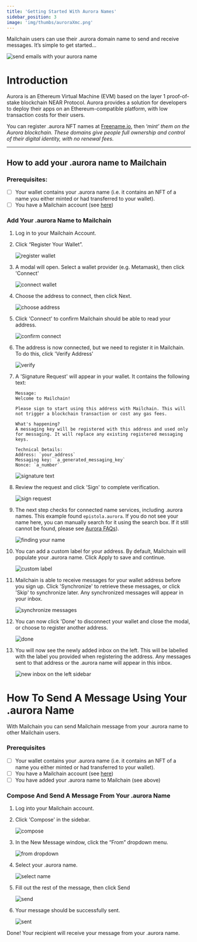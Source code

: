 ```yaml
---
title: 'Getting Started With Aurora Names'
sidebar_position: 3
image: 'img/thumbs/auroraXmc.png'
---
```


Mailchain users can use their .aurora domain name to send and receive messages. It’s simple to get started…

![send emails with your aurora name](../img-aurora/aurora.png)

# Introduction

Aurora is an Ethereum Virtual Machine (EVM) based on the layer 1 proof-of-stake blockchain NEAR Protocol. Aurora provides a solution for developers to deploy their apps on an Ethereum-compatible platform, with low transaction costs for their users.

You can register .aurora NFT names at [Freename.io](http://Freename.io), then ‘_mint’ them on the Aurora blockchain. These domains give people full ownership and control of their digital identity, with no renewal fees._

---

## How to add your .aurora name to Mailchain

### Prerequisites:

-   [ ] Your wallet contains your .aurora name (i.e. it contains an NFT of a name you either minted or had transferred to your wallet).
-   [ ] You have a Mailchain account (see [here](/user/guides/getting-started/create-a-mailchain-account))

### Add Your .aurora Name to Mailchain

1. Log in to your Mailchain Account.
2. Click “Register Your Wallet”.

    ![register wallet](../img-aurora/aurora-1.png)

3. A modal will open. Select a wallet provider (e.g. Metamask), then click 'Connect'

    ![connect wallet](../img-aurora/aurora-2.png)

4. Choose the address to connect, then click Next.

    ![choose address](../img-aurora/aurora-3.png)

5. Click 'Connect' to confirm Mailchain should be able to read your address.

    ![confirm connect](../img-aurora/aurora-4.png)

6. The address is now connected, but we need to register it in Mailchain. To do this, click 'Verify Address'

    ![verify](../img-aurora/aurora-5.png)

7. A 'Signature Request' will appear in your wallet. It contains the following text:

    ```
    Message:
    Welcome to Mailchain!

    Please sign to start using this address with Mailchain. This will not trigger a blockchain transaction or cost any gas fees.

    What's happening?
    A messaging key will be registered with this address and used only for messaging. It will replace any existing registered messaging keys.

    Technical Details:
    Address: `your_address`
    Messaging key: `a_generated_messaging_key`
    Nonce: `a_number`

    ```

    ![signature text](../img-aurora/aurora-6.png)

8. Review the request and click 'Sign' to complete verification.

    ![sign request](../img-aurora/aurora-7.png)

9. The next step checks for connected name services, including .aurora names. This example found `epistola.aurora`. If you do not see your name here, you can manually search for it using the search box. If it still cannot be found, please see [Aurora FAQs](/user/guides/wallets-and-identities/aurora/aurora-faqs)).

    ![finding your name](../img-aurora/aurora-8.png)

10. You can add a custom label for your address. By default, Mailchain will populate your .aurora name. Click Apply to save and continue.

    ![custom label](../img-aurora/aurora-9.png)

11. Mailchain is able to receive messages for your wallet address before you sign up. Click 'Synchronize' to retrieve these messages, or click 'Skip' to synchronize later. Any synchronized messages will appear in your inbox.

    ![synchronize messages](../img-aurora/aurora-10.png)

12. You can now click 'Done' to disconnect your wallet and close the modal, or choose to register another address.

    ![done](../img-aurora/aurora-11.png)

13. You will now see the newly added inbox on the left. This will be labelled with the label you provided when registering the address. Any messages sent to that address or the .aurora name will appear in this inbox.

    ![new inbox on the left sidebar](../img-aurora/aurora-12.png)

# How To Send A Message Using Your .aurora Name

With Mailchain you can send Mailchain message from your .aurora name to other Mailchain users.

### Prerequisites

-   [ ] Your wallet contains your .aurora name (i.e. it contains an NFT of a name you either minted or had transferred to your wallet).
-   [ ] You have a Mailchain account (see [here](/user/guides/getting-started/create-a-mailchain-account))
-   [ ] You have added your .aurora name to Mailchain (see above)

### Compose And Send A Message From Your .aurora Name

1. Log into your Mailchain account.
2. Click 'Compose' in the sidebar.

    ![compose](../img-aurora/aurora-13.png)

3. In the New Message window, click the “From” dropdown menu.

    ![from dropdown](../img-aurora/aurora-14.png)

4. Select your .aurora name.

    ![select name](../img-aurora/aurora-15.png)

5. Fill out the rest of the message, then click Send

    ![send](../img-aurora/aurora-16.png)

6. Your message should be successfully sent.

    ![sent](../img-aurora/aurora-17.png)

Done! Your recipient will receive your message from your .aurora name.
